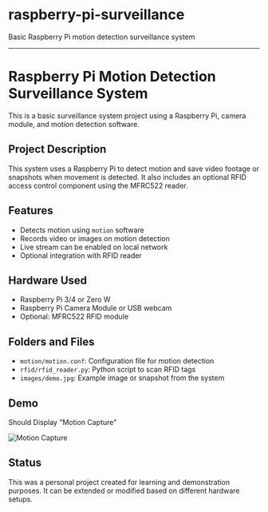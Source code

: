 # raspberry-pi-surveillance
Basic Raspberry Pi motion detection surveillance system



-----------------------------------------------------------------------

# Raspberry Pi Motion Detection Surveillance System

This is a basic surveillance system project using a Raspberry Pi, camera module, and motion detection software.

## Project Description

This system uses a Raspberry Pi to detect motion and save video footage or snapshots when movement is detected. It also includes an optional RFID access control component using the MFRC522 reader.

## Features

- Detects motion using `motion` software
- Records video or images on motion detection
- Live stream can be enabled on local network
- Optional integration with RFID reader

## Hardware Used

- Raspberry Pi 3/4 or Zero W
- Raspberry Pi Camera Module or USB webcam
- Optional: MFRC522 RFID module

## Folders and Files

- `motion/motion.conf`: Configuration file for motion detection
- `rfid/rfid_reader.py`: Python script to scan RFID tags
- `images/demo.jpg`: Example image or snapshot from the system

## Demo
Should Display "Motion Capture"

![Motion Capture](images/demo.jpg)

## Status

This was a personal project created for learning and demonstration purposes. It can be extended or modified based on different hardware setups.
